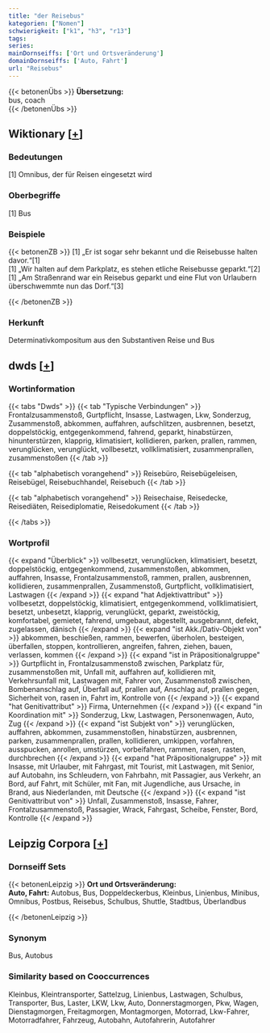 ```yaml
---
title: "der Reisebus"
kategorien: ["Nomen"]
schwierigkeit: ["k1", "h3", "r13"]
tags:
series:
mainDornseiffs: ['Ort und Ortsveränderung']
domainDornseiffs: ['Auto, Fahrt']
url: "Reisebus"
---
```


{{< betonenÜbs >}}
**Übersetzung:**  
bus, coach  
{{< /betonenÜbs >}}

## Wiktionary [[+](https://de.wiktionary.org/wiki/Reisebus)]

### Bedeutungen
[1] Omnibus, der für Reisen eingesetzt wird  

### Oberbegriffe
[1] Bus  

### Beispiele
{{< betonenZB >}}
[1] „Er ist sogar sehr bekannt und die Reisebusse halten davor.“[1]  
[1] „Wir halten auf dem Parkplatz, es stehen etliche Reisebusse geparkt.“[2]  
[1] „Am Straßenrand war ein Reisebus geparkt und eine Flut von Urlaubern überschwemmte nun das Dorf.“[3]  

{{< /betonenZB >}}
### Herkunft
Determinativkompositum aus den Substantiven Reise und Bus  



## dwds [[+](https://www.dwds.de/wb/Reisebus)]

### Wortinformation
{{< tabs "Dwds" >}}
{{< tab "Typische Verbindungen" >}}
Frontalzusammenstoß, Gurtpflicht, Insasse, Lastwagen, Lkw, Sonderzug, Zusammenstoß, abkommen, auffahren, aufschlitzen, ausbrennen, besetzt, doppelstöckig, entgegenkommend, fahrend, geparkt, hinabstürzen, hinunterstürzen, klapprig, klimatisiert, kollidieren, parken, prallen, rammen, verunglücken, verunglückt, vollbesetzt, vollklimatisiert, zusammenprallen, zusammenstoßen
{{< /tab >}}

{{< tab "alphabetisch vorangehend" >}}
Reisebüro, Reisebügeleisen, Reisebügel, Reisebuchhandel, Reisebuch
{{< /tab >}}

{{< tab "alphabetisch vorangehend" >}}
Reisechaise, Reisedecke, Reisediäten, Reisediplomatie, Reisedokument
{{< /tab >}}

{{< /tabs >}}

### Wortprofil
{{< expand "Überblick" >}} vollbesetzt, verunglücken, klimatisiert, besetzt, doppelstöckig, entgegenkommend, zusammenstoßen, abkommen, auffahren, Insasse, Frontalzusammenstoß, rammen, prallen, ausbrennen, kollidieren, zusammenprallen, Zusammenstoß, Gurtpflicht, vollklimatisiert, Lastwagen {{< /expand >}}
{{< expand "hat Adjektivattribut" >}} vollbesetzt, doppelstöckig, klimatisiert, entgegenkommend, vollklimatisiert, besetzt, unbesetzt, klapprig, verunglückt, geparkt, zweistöckig, komfortabel, gemietet, fahrend, umgebaut, abgestellt, ausgebrannt, defekt, zugelassen, dänisch {{< /expand >}}
{{< expand "ist Akk./Dativ-Objekt von" >}} abkommen, beschießen, rammen, bewerfen, überholen, besteigen, überfallen, stoppen, kontrollieren, angreifen, fahren, ziehen, bauen, verlassen, kommen {{< /expand >}}
{{< expand "ist in Präpositionalgruppe" >}} Gurtpflicht in, Frontalzusammenstoß zwischen, Parkplatz für, zusammenstoßen mit, Unfall mit, auffahren auf, kollidieren mit, Verkehrsunfall mit, Lastwagen mit, Fahrer von, Zusammenstoß zwischen, Bombenanschlag auf, Überfall auf, prallen auf, Anschlag auf, prallen gegen, Sicherheit von, rasen in, Fahrt im, Kontrolle von {{< /expand >}}
{{< expand "hat Genitivattribut" >}} Firma, Unternehmen {{< /expand >}}
{{< expand "in Koordination mit" >}} Sonderzug, Lkw, Lastwagen, Personenwagen, Auto, Zug {{< /expand >}}
{{< expand "ist Subjekt von" >}} verunglücken, auffahren, abkommen, zusammenstoßen, hinabstürzen, ausbrennen, parken, zusammenprallen, prallen, kollidieren, umkippen, vorfahren, ausspucken, anrollen, umstürzen, vorbeifahren, rammen, rasen, rasten, durchbrechen {{< /expand >}}
{{< expand "hat Präpositionalgruppe" >}} mit Insasse, mit Urlauber, mit Fahrgast, mit Tourist, mit Lastwagen, mit Senior, auf Autobahn, ins Schleudern, von Fahrbahn, mit Passagier, aus Verkehr, an Bord, auf Fahrt, mit Schüler, mit Fan, mit Jugendliche, aus Ursache, in Brand, aus Niederlanden, mit Deutsche {{< /expand >}}
{{< expand "ist Genitivattribut von" >}} Unfall, Zusammenstoß, Insasse, Fahrer, Frontalzusammenstoß, Passagier, Wrack, Fahrgast, Scheibe, Fenster, Bord, Kontrolle {{< /expand >}}

## Leipzig Corpora [[+](https://corpora.uni-leipzig.de/en/res?word=Reisebus&corpusId=deu_newscrawl-public_2018)]

### Dornseiff Sets
{{< betonenLeipzig >}}
**Ort und Ortsveränderung:**  
**Auto, Fahrt:** Autobus, Bus, Doppeldeckerbus, Kleinbus, Linienbus, Minibus, Omnibus, Postbus, Reisebus, Schulbus, Shuttle, Stadtbus, Überlandbus  

{{< /betonenLeipzig >}}

### Synonym
Bus, Autobus


### Similarity based on Cooccurrences
Kleinbus, Kleintransporter, Sattelzug, Linienbus, Lastwagen, Schulbus, Transporter, Bus, Laster, LKW, Lkw, Auto, Donnerstagmorgen, Pkw, Wagen, Dienstagmorgen, Freitagmorgen, Montagmorgen, Motorrad, Lkw-Fahrer, Motorradfahrer, Fahrzeug, Autobahn, Autofahrerin, Autofahrer

